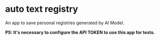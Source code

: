 # auto text registry

An app to save personal registries generated by AI Model.

**PS: It's necessary to configure the API TOKEN to use this app for tests.**

